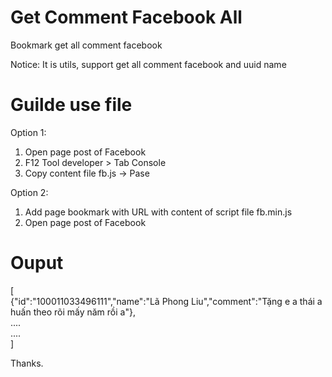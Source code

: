 # Get Comment Facebook All

Bookmark get all comment facebook

Notice: It is utils, support get all comment facebook and uuid name

# Guilde use file

Option 1:
  1. Open page post of Facebook
  2. F12 Tool developer > Tab Console
  3. Copy content file fb.js -> Pase
  
Option 2:
  1. Add page bookmark with URL with content of script file fb.min.js
  2. Open page post of Facebook

# Ouput

[<br>
  {"id":"100011033496111","name":"Lã Phong Liu","comment":"Tặng e a thái a huấn theo rõi mấy năm rồi a"},<br>
  ....<br>
  ....<br>
]

Thanks.
